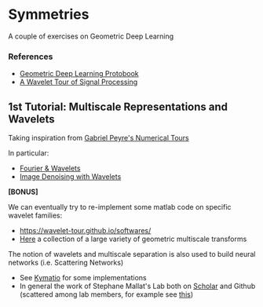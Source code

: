 # Symmetries
A couple of exercises on Geometric Deep Learning

### References 
* [Geometric Deep Learning Protobook](https://arxiv.org/abs/2104.13478)
* [A Wavelet Tour of Signal Processing](https://wavelet-tour.github.io/)

## 1st Tutorial: Multiscale Representations and Wavelets

Taking inspiration from [Gabriel Peyre's Numerical Tours](https://github.com/gpeyre/numerical-tours)

In particular: 

* [Fourier & Wavelets](https://github.com/gpeyre/numerical-tours/blob/master/python/introduction_4_fourier_wavelets.ipynb) 
* [Image Denoising with Wavelets](https://github.com/gpeyre/numerical-tours/blob/master/python/denoisingwav_2_wavelet_2d.ipynb)

__[BONUS]__

We can eventually try to re-implement some matlab code on specific wavelet families: 
* https://wavelet-tour.github.io/softwares/ 
* [Here](http://www.laurent-duval.eu/siva-wits-where-is-the-starlet.html#bandlet) a collection of a large variety of geometric multiscale transforms 

The notion of wavelets and multiscale separation is also used to build neural networks (i.e. Scattering Networks) 
* See [Kymatio](https://www.kymat.io/) for some implementations 
* In general the work of Stephane Mallat's Lab both on [Scholar](https://scholar.google.fr/citations?hl=fr&user=g_YTmSgAAAAJ&view_op=list_works&sortby=pubdate) and Github (scattered among lab members, for example see [this](https://github.com/j-zarka/separation_concentration_deepnets))
